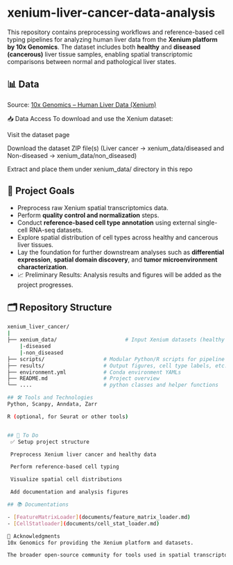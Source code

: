 # xenium-liver-cancer-data-analysis

This repository contains preprocessing workflows and reference-based cell typing pipelines for analyzing human liver data from the **Xenium platform by 10x Genomics**. The dataset includes both **healthy** and **diseased (cancerous)** liver tissue samples, enabling spatial transcriptomic comparisons between normal and pathological liver states.

## 📊 Data
Source: [10x Genomics – Human Liver Data (Xenium)](https://www.10xgenomics.com/datasets/human-liver-data-xenium-human-multi-tissue-and-cancer-panel-1-standard)

📥 Data Access
To download and use the Xenium dataset:

Visit the dataset page

Download the dataset ZIP file(s) (Liver cancer -> xenium_data/diseased and Non-diseased -> xenium_data/non_diseased)

Extract and place them under xenium_data/ directory in this repo

## 📌 Project Goals

- Preprocess raw Xenium spatial transcriptomics data.
- Perform **quality control and normalization** steps.
- Conduct **reference-based cell type annotation** using external single-cell RNA-seq datasets.
- Explore spatial distribution of cell types across healthy and cancerous liver tissues.
- Lay the foundation for further downstream analyses such as **differential expression**, **spatial domain discovery**, and **tumor microenvironment characterization**.
- 📈 Preliminary Results: Analysis results and figures will be added as the project progresses.


## 🗂️ Repository Structure

```bash
xenium_liver_cancer/
|
├── xenium_data/                      # Input Xenium datasets (healthy & diseased)
    |-diseased
    |-non_diseased
├── scripts/                   # Modular Python/R scripts for pipeline steps
├── results/                   # Output figures, cell type labels, etc.
├── environment.yml            # Conda environment YAMLs
├── README.md                  # Project overview
└── ....                       # python classes and helper functions

## 🛠️ Tools and Technologies
Python, Scanpy, Anndata, Zarr

R (optional, for Seurat or other tools)


## 📌 To Do
 ✅ Setup project structure

 Preprocess Xenium liver cancer and healthy data

 Perform reference-based cell typing

 Visualize spatial cell distributions

 Add documentation and analysis figures

## 📚 Documentations

- [FeatureMatrixLoader](documents/feature_matrix_loader.md)
- [CellStatloader](documents/cell_stat_loader.md)

🙋 Acknowledgments
10x Genomics for providing the Xenium platform and datasets.

The broader open-source community for tools used in spatial transcriptomics.

